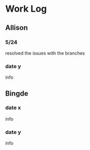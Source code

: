 # Work Log

## Allison

### 5/24

resolved the issues with the branches

### date y

info


## Bingde

### date x

info

### date y

info
